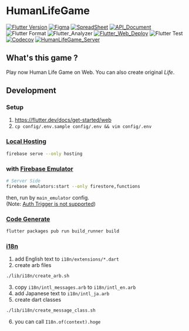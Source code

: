 # HumanLifeGame

[![Flutter Version](https://img.shields.io/badge/Flutter-beta-64B5F6.svg?logo=flutter)](https://github.com/flutter/flutter/wiki/Flutter-build-release-channels)
[![Figma](https://img.shields.io/badge/Figma-grey.svg?logo=figma)](https://www.figma.com/file/nXa9iPmXYOHOA77GvjBLdj/HumanLifeGame)
[![SpreadSheet](https://img.shields.io/badge/GoogleDrive-grey.svg?logo=google%20drive)](https://drive.google.com/drive/u/0/folders/1yxBm-ArcEtR_Tfe949nEzk5b6jnjjFV7)
[![API_Document](https://img.shields.io/badge/API_Document-025697.svg?logo=dart)](https://sensuikan1973.github.io/HumanLifeGame/)  
![Flutter Format](https://github.com/sensuikan1973/HumanLifeGame/workflows/Flutter_Format/badge.svg)
![Flutter_Analyzer](https://github.com/sensuikan1973/HumanLifeGame/workflows/Flutter_Analyzer/badge.svg)
[![Flutter_Web_Deploy](https://github.com/sensuikan1973/HumanLifeGame/workflows/Flutter_Web_Deploy/badge.svg)](https://human-life-game-dev.web.app/)
![Flutter Test](https://github.com/sensuikan1973/HumanLifeGame/workflows/Flutter_Test/badge.svg)  
[![Codecov](https://codecov.io/gh/sensuikan1973/HumanLifeGame/branch/master/graph/badge.svg)](https://codecov.io/gh/sensuikan1973/HumanLifeGame)
[![HumanLifeGame_Server](https://img.shields.io/badge/ServerSide-000000.svg?logo=github)](https://github.com/sensuikan1973/HumanLifeGame_Server)

## What's this game ?

Play now Human Life Game on Web. You can also create original _Life_.

## Development

### Setup

1. https://flutter.dev/docs/get-started/web
2. `cp config/.env.sample config/.env && vim config/.env`

### [Local Hosting](https://firebase.google.com/docs/hosting/deploying)
```sh
firebase serve --only hosting
```

### with [Firebase Emulator](https://firebase.google.com/docs/emulator-suite)
```sh
# Server Side
firebase emulators:start --only firestore,functions
```

then, run by `main_emulator` config.  
(Note: [Auth Trigger is not supported](https://firebase.google.com/docs/emulator-suite#which_firebase_features_and_platforms_are_supported))

### [Code Generate](https://pub.dev/packages/freezed)
```sh
flutter packages pub run build_runner build
```

### [i18n](https://flutter.dev/docs/development/accessibility-and-localization/internationalization)

1. add English text to `i18n/extensions/*.dart`
2. create arb files

```sh
./lib/i18n/create_arb.sh
```

3. copy `i18n/intl_messages.arb` to `i18n/intl_en.arb`
4. add Japanese text to `i18n/intl_ja.arb`
5. create dart classes

```sh
./lib/i18n/create_message_class.sh
```

6. you can call `I18n.of(context).hoge`
